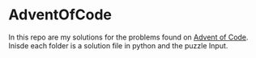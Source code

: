 # AdventOfCode

In this repo are my solutions for the problems found on [Advent of Code](https://adventofcode.com). Inisde each folder is a solution file in python and the puzzle Input. 
